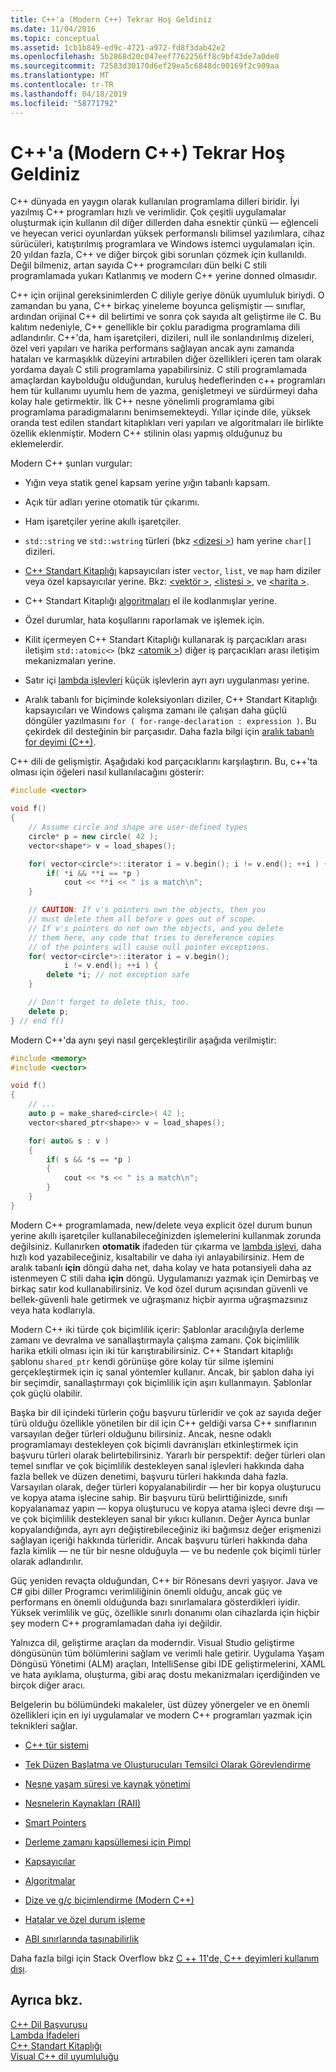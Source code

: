 ```yaml
---
title: C++'a (Modern C++) Tekrar Hoş Geldiniz
ms.date: 11/04/2016
ms.topic: conceptual
ms.assetid: 1cb1b849-ed9c-4721-a972-fd8f3dab42e2
ms.openlocfilehash: 5b2868d20c047eef7762256ff8c9bf43de7a0de0
ms.sourcegitcommit: 72583d30170d6ef29ea5c6848dc00169f2c909aa
ms.translationtype: MT
ms.contentlocale: tr-TR
ms.lasthandoff: 04/18/2019
ms.locfileid: "58771792"
---
```

# <a name="welcome-back-to-c-modern-c"></a>C++'a (Modern C++) Tekrar Hoş Geldiniz

C++ dünyada en yaygın olarak kullanılan programlama dilleri biridir. İyi yazılmış C++ programları hızlı ve verimlidir. Çok çeşitli uygulamalar oluşturmak için kullanın dil diğer dillerden daha esnektir çünkü — eğlenceli ve heyecan verici oyunlardan yüksek performanslı bilimsel yazılımlara, cihaz sürücüleri, katıştırılmış programlara ve Windows istemci uygulamaları için. 20 yıldan fazla, C++ ve diğer birçok gibi sorunları çözmek için kullanıldı. Değil bilmeniz, artan sayıda C++ programcıları dün belki C stili programlamada yukarı Katlanmış ve modern C++ yerine donned olmasıdır.

C++ için orijinal gereksinimlerden C diliyle geriye dönük uyumluluk biriydi. O zamandan bu yana, C++ birkaç yineleme boyunca gelişmiştir — sınıflar, ardından orijinal C++ dil belirtimi ve sonra çok sayıda alt geliştirme ile C. Bu kalıtım nedeniyle, C++ genellikle bir çoklu paradigma programlama dili adlandırılır. C++'da, ham işaretçileri, dizileri, null ile sonlandırılmış dizeleri, özel veri yapıları ve harika performans sağlayan ancak aynı zamanda hataları ve karmaşıklık düzeyini artırabilen diğer özellikleri içeren tam olarak yordama dayalı C stili programlama yapabilirsiniz.  C stili programlamada amaçlardan kaybolduğu olduğundan, kuruluş hedeflerinden c++ programları hem tür kullanımı uyumlu hem de yazma, genişletmeyi ve sürdürmeyi daha kolay hale getirmektir. İlk C++ nesne yönelimli programlama gibi programlama paradigmalarını benimsemekteydi. Yıllar içinde dile, yüksek oranda test edilen standart kitaplıkları veri yapıları ve algoritmaları ile birlikte özellik eklenmiştir. Modern C++ stilinin olası yapmış olduğunuz bu eklemelerdir.

Modern C++ şunları vurgular:

- Yığın veya statik genel kapsam yerine yığın tabanlı kapsam.

- Açık tür adları yerine otomatik tür çıkarımı.

- Ham işaretçiler yerine akıllı işaretçiler.

- `std::string` ve `std::wstring` türleri (bkz [ \<dizesi >](../standard-library/string.md)) ham yerine `char[]` dizileri.

- [C++ Standart Kitaplığı](../standard-library/cpp-standard-library-header-files.md) kapsayıcıları ister `vector`, `list`, ve `map` ham diziler veya özel kapsayıcılar yerine. Bkz: [ \<vektör >](../standard-library/vector.md), [ \<listesi >](../standard-library/list.md), ve [ \<harita >](../standard-library/map.md).

- C++ Standart Kitaplığı [algoritmaları](../standard-library/algorithm.md) el ile kodlanmışlar yerine.

- Özel durumlar, hata koşullarını raporlamak ve işlemek için.

- Kilit içermeyen C++ Standart Kitaplığı kullanarak iş parçacıkları arası iletişim `std::atomic<>` (bkz [ \<atomik >](../standard-library/atomic.md)) diğer iş parçacıkları arası iletişim mekanizmaları yerine.

- Satır içi [lambda işlevleri](../cpp/lambda-expressions-in-cpp.md) küçük işlevlerin ayrı ayrı uygulanması yerine.

- Aralık tabanlı for biçiminde koleksiyonları diziler, C++ Standart Kitaplığı kapsayıcıları ve Windows çalışma zamanı ile çalışan daha güçlü döngüler yazılmasını `for ( for-range-declaration : expression )`. Bu çekirdek dil desteğinin bir parçasıdır. Daha fazla bilgi için [aralık tabanlı for deyimi (C++)](../cpp/range-based-for-statement-cpp.md).

C++ dili de gelişmiştir. Aşağıdaki kod parçacıklarını karşılaştırın. Bu, c++'ta olması için öğeleri nasıl kullanılacağını gösterir:

```cpp
#include <vector>

void f()
{
    // Assume circle and shape are user-defined types
    circle* p = new circle( 42 );
    vector<shape*> v = load_shapes();

    for( vector<circle*>::iterator i = v.begin(); i != v.end(); ++i ) {
        if( *i && **i == *p )
            cout << **i << " is a match\n";
    }

    // CAUTION: If v's pointers own the objects, then you
    // must delete them all before v goes out of scope.
    // If v's pointers do not own the objects, and you delete
    // them here, any code that tries to dereference copies
    // of the pointers will cause null pointer exceptions.
    for( vector<circle*>::iterator i = v.begin();
            i != v.end(); ++i ) {
        delete *i; // not exception safe
    }

    // Don't forget to delete this, too.
    delete p;
} // end f()
```

Modern C++'da aynı şeyi nasıl gerçekleştirilir aşağıda verilmiştir:

```cpp
#include <memory>
#include <vector>

void f()
{
    // ...
    auto p = make_shared<circle>( 42 );
    vector<shared_ptr<shape>> v = load_shapes();

    for( auto& s : v )
    {
        if( s && *s == *p )
        {
            cout << *s << " is a match\n";
        }
    }
}
```

Modern C++ programlamada, new/delete veya explicit özel durum bunun yerine akıllı işaretçiler kullanabileceğinizden işlemelerini kullanmak zorunda değilsiniz. Kullanırken **otomatik** ifadeden tür çıkarma ve [lambda işlevi](../cpp/lambda-expressions-in-cpp.md), daha hızlı kod yazabileceğiniz, kısaltabilir ve daha iyi anlayabilirsiniz. Hem de aralık tabanlı **için** döngü daha net, daha kolay ve hata potansiyeli daha az istenmeyen C stili daha **için** döngü. Uygulamanızı yazmak için Demirbaş ve birkaç satır kod kullanabilirsiniz. Ve kod özel durum açısından güvenli ve bellek-güvenli hale getirmek ve uğraşmanız hiçbir ayırma uğraşmazsınız veya hata kodlarıyla.

Modern C++ iki türde çok biçimlilik içerir: Şablonlar aracılığıyla derleme zamanı ve devralma ve sanallaştırmayla çalışma zamanı. Çok biçimlilik harika etkili olması için iki tür karıştırabilirsiniz. C++ Standart kitaplığı şablonu `shared_ptr` kendi görünüşe göre kolay tür silme işlemini gerçekleştirmek için iç sanal yöntemler kullanır. Ancak, bir şablon daha iyi bir seçimdir, sanallaştırmayı çok biçimlilik için aşırı kullanmayın. Şablonlar çok güçlü olabilir.

Başka bir dil içindeki türlerin çoğu başvuru türleridir ve çok az sayıda değer türü olduğu özellikle yönetilen bir dil için C++ geldiği varsa C++ sınıflarının varsayılan değer türleri olduğunu bilirsiniz. Ancak, nesne odaklı programlamayı destekleyen çok biçimli davranışları etkinleştirmek için başvuru türleri olarak belirtebilirsiniz. Yararlı bir perspektif: değer türleri olan temel sınıflar ve çok biçimlilik destekleyen sanal işlevleri hakkında daha fazla bellek ve düzen denetimi, başvuru türleri hakkında daha fazla. Varsayılan olarak, değer türleri kopyalanabilirdir — her bir kopya oluşturucu ve kopya atama işlecine sahip. Bir başvuru türü belirttiğinizde, sınıfı kopyalanamaz yapın — kopya oluşturucu ve kopya atama işleci devre dışı — ve çok biçimlilik destekleyen sanal bir yıkıcı kullanın. Değer Ayrıca bunlar kopyalandığında, ayrı ayrı değiştirebileceğiniz iki bağımsız değer erişmenizi sağlayan içeriği hakkında türleridir. Ancak başvuru türleri hakkında daha fazla kimlik — ne tür bir nesne olduğuyla — ve bu nedenle çok biçimli türler olarak adlandırılır.

Güç yeniden revaçta olduğundan, C++ bir Rönesans devri yaşıyor. Java ve C# gibi diller Programcı verimliliğinin önemli olduğu, ancak güç ve performans en önemli olduğunda bazı sınırlamalara gösterdikleri iyidir. Yüksek verimlilik ve güç, özellikle sınırlı donanımı olan cihazlarda için hiçbir şey modern C++ programlamadan daha iyi değildir.

Yalnızca dil, geliştirme araçları da moderndir. Visual Studio geliştirme döngüsünün tüm bölümlerini sağlam ve verimli hale getirir. Uygulama Yaşam Döngüsü Yönetimi (ALM) araçları, IntelliSense gibi IDE geliştirmelerini, XAML ve hata ayıklama, oluşturma, gibi araç dostu mekanizmaları içerdiğinden ve birçok diğer aracı.

Belgelerin bu bölümündeki makaleler, üst düzey yönergeler ve en önemli özellikleri için en iyi uygulamalar ve modern C++ programları yazmak için teknikleri sağlar.

- [C++ tür sistemi](../cpp/cpp-type-system-modern-cpp.md)

- [Tek Düzen Başlatma ve Oluşturucuları Temsilci Olarak Görevlendirme](../cpp/uniform-initialization-and-delegating-constructors.md)

- [Nesne yaşam süresi ve kaynak yönetimi](../cpp/object-lifetime-and-resource-management-modern-cpp.md)

- [Nesnelerin Kaynakları (RAII)](../cpp/objects-own-resources-raii.md)

- [Smart Pointers](../cpp/smart-pointers-modern-cpp.md)

- [Derleme zamanı kapsüllemesi için Pimpl](../cpp/pimpl-for-compile-time-encapsulation-modern-cpp.md)

- [Kapsayıcılar](../cpp/containers-modern-cpp.md)

- [Algoritmalar](../cpp/algorithms-modern-cpp.md)

- [Dize ve g/ç biçimlendirme (Modern C++)](../cpp/string-and-i-o-formatting-modern-cpp.md)

- [Hatalar ve özel durum işleme](../cpp/errors-and-exception-handling-modern-cpp.md)

- [ABI sınırlarında taşınabilirlik](../cpp/portability-at-abi-boundaries-modern-cpp.md)

Daha fazla bilgi için Stack Overflow bkz [C ++ 11'de, C++ deyimleri kullanım dışı](https://stackoverflow.com/questions/9299101/which-c-idioms-are-deprecated-in-c11).

## <a name="see-also"></a>Ayrıca bkz.

[C++ Dil Başvurusu](../cpp/cpp-language-reference.md)<br/>
[Lambda İfadeleri](../cpp/lambda-expressions-in-cpp.md)<br/>
[C++ Standart Kitaplığı](../standard-library/cpp-standard-library-reference.md)<br/>
[Visual C++ dil uyumluluğu](../overview/visual-cpp-language-conformance.md)